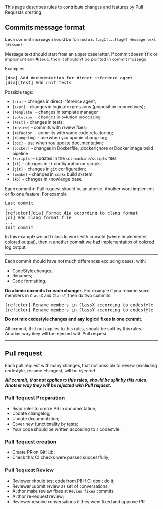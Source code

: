 This page describes rules to contribute changes and features by Pull Requests creating.

## Commits message format

Each commit message should be formed as: `[tag1]...[tagN] Message text (#issue)`.

Message text should start from an upper case letter. If commit doesn't fix or implement any #issue, then it shouldn't be pointed in commit message.

Examples:
<pre>
[doc] Add documentation for direct inference agent
[dia][test] Add unit tests
</pre>

Possible tags:

  * `[dia]` - changes in direct inference agent;
  * `[expr]` - changes in logical expressions (proposition connectives);
  * `[template]` - changes in template manager;
  * `[solution]` - changes in solution processing;
  * `[test]` - changes in tests;
  * `[review]` - commits with review fixes;
  * `[refactor]` - commits with some code refactoring;
  * `[changelog]` - use when you update changelog;
  * `[doc]` - use when you update documentation;
  * `[docker]` - changes in Dockerfile, .dockerignore or Docker image build pipeline
  * `[scripts]` - updates in the `scl-machine/scripts` files
  * `[ci]` - changes in `ci` configuration or scripts;
  * `[git]` - changes in `git` configuration;
  * `[cmake]` - changes in `cmake` build system;
  * `[kb]` - changes in knowledge base.

Each commit in Pull request should be an atomic. Another word implement or fix one feature. For example:
<pre>
Last commit
...
[refactor][dia] Format dia according to clang format
[ci] Add clang format file
...
Init commit
</pre>

In this example we add class to work with console (where implemented colored output), then in another commit we had 
implementation of colored log output.

***
Each commit should have not much differences excluding cases, with:

  * CodeStyle changes; 
  * Renames; 
  * Code formatting.

**Do atomic commits for each changes.** For example if you rename some members in `ClassX` and `ClassY`, then do two commits:
<pre>
[refactor] Rename members in ClassX according to codestyle
[refactor] Rename members in ClassY according to codestyle
</pre>

**Do not mix codestyle changes and any logical fixes in one commit.**

All commit, that not applies to this rules, should be split by this rules. Another way they will be rejected with Pull request.

***
## Pull request

Each pull request with many changes, that not possible to review (excluding codestyle, rename changes), will be rejected.

_**All commit, that not applies to this rules, should be split by this rules. Another way they will be rejected with Pull request.**_

### Pull Request Preparation

 - Read rules to create PR in documentation;
 - Update changelog;
 - Update documentation;
 - Cover new functionality by tests;
 - Your code should be written according to a [codestyle](codestyle.md).

### Pull Request creation

 - Create PR on GitHub;
 - Check that CI checks were passed successfully;

### Pull Request Review

 - Reviewer should test code from PR if CI don't do it;
 - Reviewer submit review as set of conversations;
 - Author make review fixes at `Review fixes` commits;
 - Author re-request review;
 - Reviewer resolve conversations if they were fixed and approve PR
